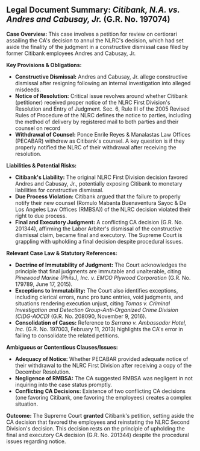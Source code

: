 ## Legal Document Summary: *Citibank, N.A. vs. Andres and Cabusay, Jr.* (G.R. No. 197074)

**Case Overview:** This case involves a petition for review on certiorari assailing the CA's decision to annul the NLRC's decision, which had set aside the finality of the judgment in a constructive dismissal case filed by former Citibank employees Andres and Cabusay, Jr.

**Key Provisions & Obligations:**

*   **Constructive Dismissal:** Andres and Cabusay, Jr. allege constructive dismissal after resigning following an internal investigation into alleged misdeeds.
*   **Notice of Resolution:** Critical issue revolves around whether Citibank (petitioner) received proper notice of the NLRC First Division's Resolution and Entry of Judgment. Sec. 6, Rule III of the 2005 Revised Rules of Procedure of the NLRC defines the notice to parties, including the method of delivery by registered mail to both parties and their counsel on record
*   **Withdrawal of Counsel:** Ponce Enrile Reyes & Manalastas Law Offices (PECABAR) withdrew as Citibank's counsel. A key question is if they properly notified the NLRC of their withdrawal after receiving the resolution.

**Liabilities & Potential Risks:**

*   **Citibank's Liability:** The original NLRC First Division decision favored Andres and Cabusay, Jr., potentially exposing Citibank to monetary liabilities for constructive dismissal.
*   **Due Process Violation:** Citibank argued that the failure to properly notify their new counsel (Romulo Mabanta Buenaventura Sayoc & De Los Angeles Law Offices (RMBSA)) of the NLRC decision violated their right to due process.
*   **Final and Executory Judgment:** A conflicting CA decision (G.R. No. 201344), affirming the Labor Arbiter's dismissal of the constructive dismissal claim, became final and executory. The Supreme Court is grappling with upholding a final decision despite procedural issues.

**Relevant Case Law & Statutory References:**

*   **Doctrine of Immutability of Judgment:** The Court acknowledges the principle that final judgments are immutable and unalterable, citing *Pinewood Marine (Phils.), Inc. v. EMCO Plywood Corporation* (G.R. No. 179789, June 17, 2015).
*   **Exceptions to Immutability:** The Court also identifies exceptions, including clerical errors, nunc pro tunc entries, void judgments, and situations rendering execution unjust, citing *Tomas v. Criminal Investigation and Detection Group-Anti-Organized Crime Division (CIDG-AOCD)* (G.R. No. 208090, November 9, 2016).
*   **Consolidation of Cases:** Reference to *Serrano v. Ambassador Hotel, Inc.* (G.R. No. 197003, February 11, 2013) highlights the CA's error in failing to consolidate the related petitions.

**Ambiguous or Contentious Clauses/Issues:**

*   **Adequacy of Notice:** Whether PECABAR provided adequate notice of their withdrawal to the NLRC First Division after receiving a copy of the December Resolution.
*   **Negligence of RMBSA:** The CA suggested RMBSA was negligent in not inquiring into the case status promptly.
*   **Conflicting CA Decisions:** Existence of two conflicting CA decisions (one favoring Citibank, one favoring the employees) creates a complex situation.

**Outcome:** The Supreme Court **granted** Citibank's petition, setting aside the CA decision that favored the employees and reinstating the NLRC Second Division's decision. This decision rests on the principle of upholding the final and executory CA decision (G.R. No. 201344) despite the procedural issues regarding notice.
